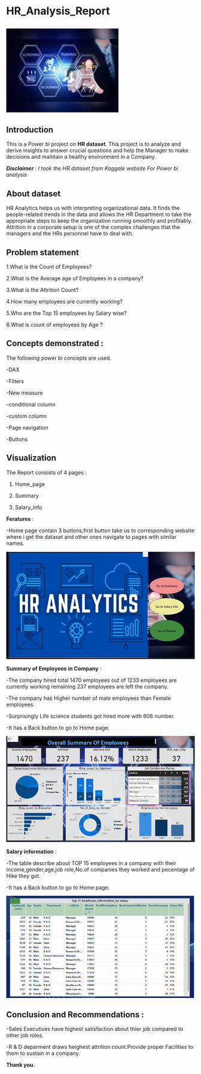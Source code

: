 # HR_Analysis_Report


![](hr.webp)
---

## **Introduction**


This is a Power bi project on **HR dataset**.
This project is to analyze and derive insights to answer crucial questions and help the Manager to make decisions and maintain a healthy environment in a Company.  

**_Disclaimer_** : _I took the HR dataset from Kaggale website For  Power bi analysis_

## **About dataset**


HR Analytics helps us with interpreting organizational data. It finds the people-related trends in the data and allows the HR Department to take the appropriate steps to keep the organization running smoothly and profitably. Attrition in a corporate setup is one of the complex challenges that the managers and the HRs personnel have to deal with.



## **Problem statement**

1.What is the Count of Employees?

2.What is the Average age of Employees in a company?

3.What is the Attrition Count?

4.How many employees are currently working?

5.Who are the Top 15 employees by Salary wise?

6.What is count of employees by Age ?

## Concepts demonstrated :

The following power bi concepts are used.

-DAX

-Filters

-New measure

-conditional column

-custom column

-Page navigation

-Buttons

## Visualization

The Report consists of 4 pages :

1. Home_page

2. Summary

3. Salary_info


**Feratures** :

-Home page contain 3 buttons,first button take us to corresponding website where i get the dataset and other ones navigate to pages with similar names.

![](Home_page.PNG)


**Summary of Employees in Company** :

-The company hired total 1470 employees out of 1233 employees are currently working remaining 237 employees are left the company.

-The company has Higher number of male employees than Female employees.

-Surprisingly Life science students got hired more with 606 number.

-It has a Back button to go to Home page.


![](Overall_emp_info.PNG)

**Salary information** :

-The table describe about TOP 15 employees in a company with their income,gender,age,job role,No.of companies they worked and pecentage of Hike they got.

-It has a Back button to go to Home page.

![](Salay_info.PNG)

## **Conclusion and Recommendations :**

-Sales Executives have highest satisfaction about thier job compared to other job roles.

-R & D deparment draws heighest attrition count.Provide proper Facilities to them to sustain in a company. 


**Thank you.**








